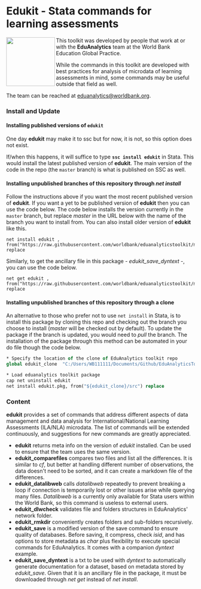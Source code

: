 **Edukit - Stata commands for learning assessments**
=====
<img align="left" src="https://user-images.githubusercontent.com/43160181/62169131-58ea6a00-b2f5-11e9-977f-18117cc9e42d.png" width="130">

This toolkit was developed by people that work at or with the **EduAnalytics** team at the World Bank Education Global Practice.

While the commands in this toolkit are developed with best practices for analysis of microdata of learning assessments in mind, some commands may be useful outside that field as well.

The team can be reached at eduanalytics@worldbank.org.



### **Install and Update**

#### Installing published versions of `edukit`
One day **edukit** may make it to ssc but for now, it is not, so this option does not exist.

If/when this happens, it will suffice to type **`ssc install edukit`** in Stata. This would install the latest published version of **edukit**. The main version of the code in the repo (the `master` branch) is what is published on SSC as well.


#### Installing unpublished branches of this repository through _net install_
Follow the instructions above if you want the most recent published version of **edukit**.
If you want a yet to be published version of **edukit** then you can use the code below.
The code below installs the version currently in the `master` branch, but replace _master_ in the URL below
with the name of the branch you want to install from. You can also install older version of **edukit**
like this.

```
net install edukit , from("https://raw.githubusercontent.com/worldbank/eduanalyticstoolkit/master/src") replace
```

Similarly, to get the ancillary file in this package - _edukit_save_dyntext_ -, you can use the code below.
```
net get edukit , from("https://raw.githubusercontent.com/worldbank/eduanalyticstoolkit/master/src") replace
```

#### Installing unpublished branches of this repository through a clone
An alternative to those who prefer not to use `net install` in Stata, is to install this package by cloning this repo and checking out the branch you choose to install (_master_ will be checked out by default). To update the package if the branch is updated, you would need to _pull_ the branch. The installation of the package through this method can be automated in your do file though the code below.

```stata
* Specify the location of the clone of EduAnalytics toolkit repo
global edukit_clone  "C:/Users/WB111111/Documents/Github/EduAnalyticsToolkit"

* Load eduanalytics toolkit package
cap net uninstall edukit
net install edukit.pkg, from("${edukit_clone}/src") replace
```

### **Content**
**edukit** provides a set of commands that address different aspects of data management and data analysis for
International/National Learning Assessments (ILA/NLA) microdata.
The list of commands will be extended continuously, and suggestions for
new commands are greatly appreciated.

 - **edukit** returns meta info on the version of _edukit_ installed.
 Can be used to ensure that the team uses the same version.
 - **edukit_comparefiles** compares two files and list all the differences.
It is similar to _cf_, but better at handling different number of observations,
the data doesn't need to be sorted, and it can create a markdown file of the differences.
 - **edukit_datalibweb** calls _datalibweb_ repeatedly to prevent breaking a loop if connection is temporarily lost or other issues arise while querying many files. _Datalibweb_ is a currently only available for Stata users within the World Bank, so this command is useless to external users.
 - **edukit_dlwcheck** validates file and folders structures in EduAnalytics' network folder.
 - **edukit_rmkdir** conveniently creates folders and sub-folders recursively.
 - **edukit_save** is a modified version of the save command to ensure quality of databases.
Before saving, it compress, check _isid_, and has options to store metadata as _char_
plus flexibility to execute special commands for EduAnalytics.
It comes with a companion _dyntext_ example.
- **edukit_save_dyntext** is a txt to be used with _dyntext_ to automatically generate
documentation for a dataset, based on metadata stored by _edukit_save_. Given that it
is an ancillary file in the package, it must be downloaded through _net get_ instead of _net install_.
